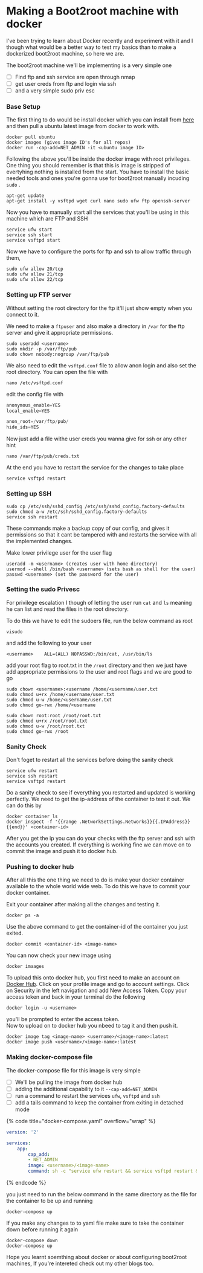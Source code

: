 # Making a Boot2root machine with docker

I've been trying to learn about Docker recently and experiment with it and I though what would be a better way to test my basics than to make a dockerized boot2root machine, so here we are.

The boot2root machine we'll be implementing is a very simple one

* [ ] Find ftp and ssh service are open through nmap
* [ ] get user creds from ftp and login via ssh
* [ ] and a very simple sudo priv esc

### Base Setup

The first thing to do would be install docker which you can install from [here](https://www.docker.com/) and then pull a ubuntu latest image from docker to work with.

```shell
docker pull ubuntu
docker images (gives image ID's for all repos)
docker run -cap-add=NET_ADMIN -it <ubuntu image ID> 
```

Following the above you'll be inside the docker image with root privileges. One thing you should remember is that this is image is stripped of evertyhing nothing is installed from the start. You have to install the basic needed tools and ones you're gonna use for boot2root manually incuding `sudo` .

```shell
apt-get update  
apt-get install -y vsftpd wget curl nano sudo ufw ftp openssh-server
```

Now you have to manually start all the services that you'll be using in this machine which are FTP and SSH

```shell
service ufw start
service ssh start
service vsftpd start
```

Now we have to configure the ports for ftp and ssh to allow traffic through them,

```shell
sudo ufw allow 20/tcp 
sudo ufw allow 21/tcp  
sudo ufw allow 22/tcp  
```

### Setting up FTP server

Without setting the root directory for the ftp it'll just show empty when you connect to it.

We need to make a `ftpuser` and also make a directory in `/var` for the ftp server and give it appropriate permissions.

```shell
sudo useradd <username>
sudo mkdir -p /var/ftp/pub
sudo chown nobody:nogroup /var/ftp/pub
```

We also need to edit the `vsftpd.conf` file to allow anon login and also set the root directory. You can open the file with

```shell
nano /etc/vsftpd.conf
```

edit the config file with&#x20;

```c
anonymous_enable=YES
local_enable=YES

anon_root=/var/ftp/pub/
hide_ids=YES
```

Now just add a file withe user creds you wanna give for ssh or any other hint

```shell
nano /var/ftp/pub/creds.txt
```

At the end you have to restart the service for the changes to take place

```shell
service vsftpd restart
```

### Setting up SSH

```shell
sudo cp /etc/ssh/sshd_config /etc/ssh/sshd_config.factory-defaults
sudo chmod a-w /etc/ssh/sshd_config.factory-defaults
service ssh restart
```

These commands make a backup copy of our config, and gives it permissions so that it cant be tampered with and restarts the service with all the implemented changes.

Make lower privilege user for the user flag

```
useradd -m <username> (creates user with home directory)
usermod --shell /bin/bash <username> (sets bash as shell for the user)
passwd <username> (set the password for the user)
```

### Setting the sudo Privesc

For privilege escalation I though of letting the user run `cat` and `ls` meaning he can list and read the files in the root directory.

To do this we have to edit the sudoers file, run the below command as root

```shell
visudo
```

and add the following to your user

```
<username>    ALL=(ALL) NOPASSWD:/bin/cat, /usr/bin/ls
```

add your root flag to root.txt in the `/root` directory and then we just have add appropriate permissions to the user and root flags and we are good to go

```shell
sudo chown <username>:<username /home/<username/user.txt
sudo chmod u+rx /home/<username/user.txt
sudo chmod u-w /home/<username/user.txt
sudo chmod go-rwx /home/<username

sudo chown root:root /root/root.txt
sudo chmod u+rx /root/root.txt
sudo chmod u-w /root/root.txt
sudo chmod go-rwx /root
```

### Sanity Check

Don't foget to restart all the services before doing the sanity check

```shell
service ufw restart
service ssh restart
service vsftpd restart
```

Do a sanity check to see if everything you restarted and updated is working perfectly. We need to get the ip-address of the container to test it out. We can do this by

```shell
docker container ls
docker inspect -f '{{range .NetworkSettings.Networks}}{{.IPAddress}}{{end}}' <container-id>
```

After you get the ip you can do your checks with the ftp server and ssh with the accounts you created. If everything is working fine we can move on to commit the image and push it to docker hub.

### Pushing to docker hub&#x20;

After all this the one thing we need to do is make your docker container available to the whole world wide web. To do this we have to commit your docker container.

Exit your container after making all the changes and testing it.&#x20;

```shell
docker ps -a
```

Use the above command to get the container-id of the container you just exited.

```shell
docker commit <container-id> <image-name>
```

You can now check your new image using&#x20;

```shell
docker imaages
```

To upload this onto docker hub, you first need to make an account on [Docker Hub](https://hub.docker.com/). Click on your profile image and go to account settings. Click on Security in the left navigation and add New Access Token. Copy your access token and back in your terminal do the following

```shell
docker login -u <username>
```

you'll be prompted to enter the access token.\
Now to upload on to docker hub you nbeed to tag it and then push it.

```shell
docker image tag <image-name> <username>/<image-name>:latest
docker image push <username>/<image-name>:latest
```

### Making docker-compose file

The docker-compose file for this image is very simple

* [ ] We'll be pulling the image from docker hub
* [ ] adding the additional capability to it `--cap-add=NET_ADMIN`&#x20;
* [ ] run a command to restart the services `ufw`, `vsftpd` and `ssh`&#x20;
* [ ] add a tails command to keep the container from exiting in detached mode

{% code title="docker-compose.yaml" overflow="wrap" %}
```yaml
version: '2'

services:
    app:
        cap_add:
        - NET_ADMIN
        image: <username>/<image-name>
        command: sh -c "service ufw restart && service vsftpd restart && service ssh restart && tail -f /dev/null"
```
{% endcode %}

you just need to run the below command in the same directory as the file for the container to be up and running

```shell
docker-compose up
```

If you make any changes to to yaml file make sure to take the container down before running it again

```shell
docker-compose down
docker-compose up
```

Hope you learnt  soemthing about docker or about configuring boot2root machines, If you're intereted check out my other blogs too.
